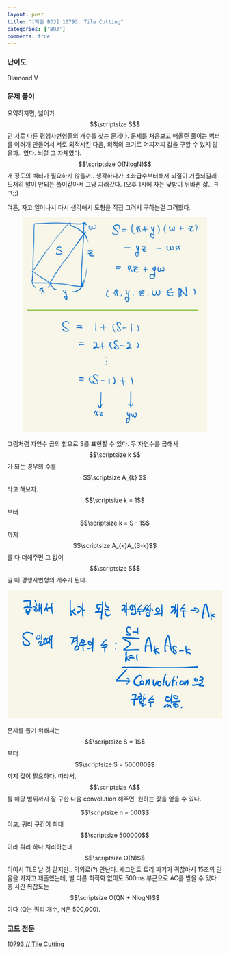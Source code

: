```yaml
---
layout: post
title: "[백준 BOJ] 10793. Tile Cutting"
categories: ['BOJ']
comments: true
---
```

<script type="text/javascript" 
src="https://cdn.mathjax.org/mathjax/latest/MathJax.js?config=TeX-AMS_HTML">
</script>
### **난이도**

Diamond V

### **문제 풀이**

요약하자면, 넓이가 $$\scriptsize S$$인 서로 다른 평행사변형들의 개수를 찾는 문제다. 문제를 처음보고 떠올린 풀이는 벡터를 여러개 만들어서 서로 외적시킨 다음, 외적의 크기로 어찌저찌 값을 구할 수 있지 않을까.. 였다. 뇌절 그 자체였다. $$\scriptsize O(NlogN)$$ 개 정도의 벡터가 필요하지 않을까.. 생각하다가 조화급수부터해서 뇌절이 거듭되길래 도저히 말이 안되는 풀이같아서 그냥 자러갔다. (오후 1시에 자는 낮밤이 뒤바뀐 삶.. ㅋㅋ;;)

여튼, 자고 일어나서 다시 생각해서 도형을 직접 그려서 구하는걸 그려봤다.

<p align = "center"> <img src="/assets/img/10793/1.jpg" height = "500" alt="1"/> </p>

그림처럼 자연수 곱의 합으로 S를 표현할 수 있다. 두 자연수를 곱해서 $$\scriptsize k $$가 되는 경우의 수를 $$\scriptsize A_{k} $$라고 해보자. $$\scriptsize k = 1$$부터 $$\scriptsize k = S - 1$$까지 $$\scriptsize A_{k}A_{S-k}$$를 다 더해주면 그 값이 $$\scriptsize S$$일 때 평행사변형의 개수가 된다.

<p align = "center"> <img src="/assets/img/10793/2.jpg" height = "300" alt="1"/> </p>

문제를 풀기 위해서는 $$\scriptsize S = 1$$부터 $$\scriptsize S = 500000$$까지 값이 필요하다. 따라서, $$\scriptsize A$$를 해당 범위까지 잘 구한 다음 convolution 해주면, 원하는 값을 얻을 수 있다.

$$\scriptsize n = 500$$이고, 쿼리 구간이 최대 $$\scriptsize 500000$$이라 쿼리 하나 처리하는데 $$\scriptsize O(N)$$이어서 TLE 날 것 같지만.. 의외로(?) 안난다. 세그먼트 트리 짜기가 귀찮아서 15초의 믿음을 가지고 제출했는데, 별 다른 최적화 없이도 500ms 부근으로 AC를 받을 수 있다. 총 시간 복잡도는 $$\scriptsize O(QN + NlogN)$$이다 (Q는 쿼리 개수, N은 500,000).

### **코드 전문**
[10793 // Tile Cutting](https://github.com/eff3ct/Baekjoon-Online-Judge-Problem-Solving/blob/main/10793/10793.cpp)